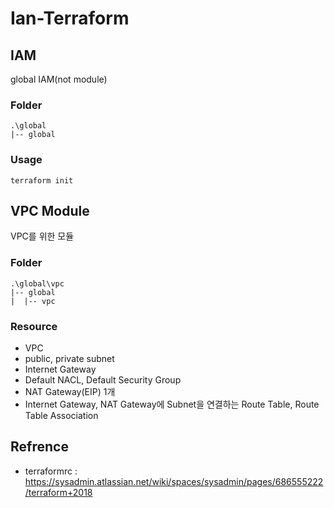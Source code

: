 # Ian-Terraform

## IAM
global IAM(not module)
### Folder
```
.\global
|-- global
```
### Usage
```
terraform init
```


## VPC Module
VPC를 위한 모듈
### Folder
```
.\global\vpc
|-- global
|  |-- vpc
```
### Resource
* VPC
* public, private subnet
* Internet Gateway
* Default NACL, Default Security Group
* NAT Gateway(EIP) 1개
* Internet Gateway, NAT Gateway에 Subnet을 연결하는 Route Table, Route Table Association 

## Refrence
* terraformrc : https://sysadmin.atlassian.net/wiki/spaces/sysadmin/pages/686555222/terraform+2018
